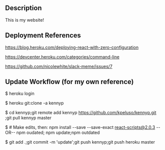 ## Description

This is my website!

## Deployment References

https://blog.heroku.com/deploying-react-with-zero-configuration

https://devcenter.heroku.com/categories/command-line

https://github.com/nicolewhite/slack-meme/issues/7

## Update Workflow (for my own reference)

$ heroku login

$ heroku git:clone -a kennyp

$ cd kennyp;git remote add kennyp https://github.com/kpeluso/kennyp.git ;git pull kennyp master

$ \#  Make edits, then: npm install --save --save-exact react-scripts@2.0.3 --OR-- npm oudated; npm update;npm outdated

$ git add .;git commit -m 'update';git push kennyp;git push heroku master

